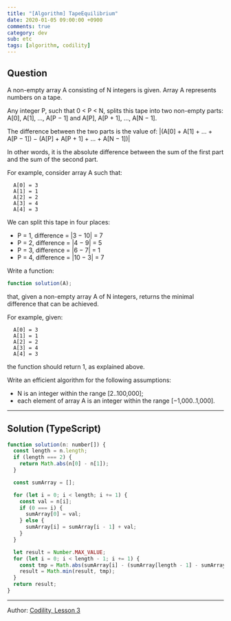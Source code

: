 ```yaml
---
title: "[Algorithm] TapeEquilibrium"
date: 2020-01-05 09:00:00 +0900
comments: true
category: dev
sub: etc
tags: [algorithm, codility]
---
```


## Question
A non-empty array A consisting of N integers is given. Array A represents numbers on a tape.

Any integer P, such that 0 < P < N, splits this tape into two non-empty parts: A[0], A[1], ..., A[P − 1] and A[P], A[P + 1], ..., A[N − 1].

The difference between the two parts is the value of: \|(A[0] + A[1] + ... + A[P − 1]) − (A[P] + A[P + 1] + ... + A[N − 1])\|

In other words, it is the absolute difference between the sum of the first part and the sum of the second part.

For example, consider array A such that:

```
  A[0] = 3
  A[1] = 1
  A[2] = 2
  A[3] = 4
  A[4] = 3
```

We can split this tape in four places:

* P = 1, difference = \|3 − 10\| = 7
* P = 2, difference = \|4 − 9\| = 5
* P = 3, difference = \|6 − 7\| = 1
* P = 4, difference = \|10 − 3\| = 7

Write a function:

```js
function solution(A);
```

that, given a non-empty array A of N integers, returns the minimal difference that can be achieved.

For example, given:

```
  A[0] = 3
  A[1] = 1
  A[2] = 2
  A[3] = 4
  A[4] = 3
```

the function should return 1, as explained above.

Write an efficient algorithm for the following assumptions:

* N is an integer within the range [2..100,000];
* each element of array A is an integer within the range [−1,000..1,000].

---

## Solution (TypeScript)

```js
function solution(n: number[]) {
  const length = n.length;
  if (length === 2) {
    return Math.abs(n[0] - n[1]);
  }

  const sumArray = [];

  for (let i = 0; i < length; i += 1) {
    const val = n[i];
    if (0 === i) {
      sumArray[0] = val;
    } else {
      sumArray[i] = sumArray[i - 1] + val;
    }
  }

  let result = Number.MAX_VALUE;
  for (let i = 0; i < length - 1; i += 1) {
    const tmp = Math.abs(sumArray[i] - (sumArray[length - 1] - sumArray[i]));
    result = Math.min(result, tmp);
  }
  return result;
}
```

---

Author: [Codility, Lesson 3](https://app.codility.com/programmers/lessons/3-time_complexity/tape_equilibrium/)